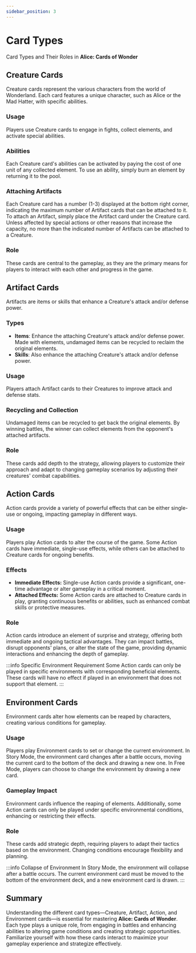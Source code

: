 ```yaml
---
sidebar_position: 3
---
```


# Card Types
Card Types and Their Roles in **Alice: Cards of Wonder**

## Creature Cards

Creature cards represent the various characters from the world of Wonderland. Each card features a unique character, such as Alice or the Mad Hatter, with specific abilities.

### Usage
Players use Creature cards to engage in fights, collect elements, and activate special abilities.

### Abilities
Each Creature card's abilities can be activated by paying the cost of one unit of any collected element. To use an ability, simply burn an element by returning it to the pool.

### Attaching Artifacts
Each Creature card has a number (1-3) displayed at the bottom right corner, indicating the maximum number of Artifact cards that can be attached to it. To attach an Artifact, simply place the Artifact card under the Creature card. Unless affected by special actions or other reasons that increase the capacity, no more than the indicated number of Artifacts can be attached to a Creature.

### Role
These cards are central to the gameplay, as they are the primary means for players to interact with each other and progress in the game.

## Artifact Cards

Artifacts are items or skills that enhance a Creature's attack and/or defense power.

### Types
- **Items**: Enhance the attaching Creature's attack and/or defense power. Made with elements, undamaged items can be recycled to reclaim the original elements.
- **Skills**: Also enhance the attaching Creature's attack and/or defense power.

### Usage
Players attach Artifact cards to their Creatures to improve attack and defense stats.

### Recycling and Collection
Undamaged items can be recycled to get back the original elements. By winning battles, the winner can collect elements from the opponent's attached artifacts.

### Role
These cards add depth to the strategy, allowing players to customize their approach and adapt to changing gameplay scenarios by adjusting their creatures' combat capabilities.


## Action Cards

Action cards provide a variety of powerful effects that can be either single-use or ongoing, impacting gameplay in different ways.

### Usage
Players play Action cards to alter the course of the game. Some Action cards have immediate, single-use effects, while others can be attached to Creature cards for ongoing benefits.

### Effects
- **Immediate Effects:** Single-use Action cards provide a significant, one-time advantage or alter gameplay in a critical moment.
- **Attached Effects:** Some Action cards are attached to Creature cards in play, granting continuous benefits or abilities, such as enhanced combat skills or protective measures.

### Role
Action cards introduce an element of surprise and strategy, offering both immediate and ongoing tactical advantages. They can impact battles, disrupt opponents' plans, or alter the state of the game, providing dynamic interactions and enhancing the depth of gameplay.

:::info Specific Environment Requirement
Some Action cards can only be played in specific environments with corresponding beneficial elements. These cards will have no effect if played in an environment that does not support that element.
:::

## Environment Cards

Environment cards alter how elements can be reaped by characters, creating various conditions for gameplay.

### Usage
Players play Environment cards to set or change the current environment. In Story Mode, the environment card changes after a battle occurs, moving the current card to the bottom of the deck and drawing a new one. In Free Mode, players can choose to change the environment by drawing a new card.

### Gameplay Impact
Environment cards influence the reaping of elements. Additionally, some Action cards can only be played under specific environmental conditions, enhancing or restricting their effects.

### Role
These cards add strategic depth, requiring players to adapt their tactics based on the environment. Changing conditions encourage flexibility and planning.

:::info Collapse of Environment
In Story Mode, the environment will collapse after a battle occurs. The current environment card must be moved to the bottom of the environment deck, and a new environment card is drawn.
:::

## Summary

Understanding the different card types—Creature, Artifact, Action, and Environment cards—is essential for mastering **Alice: Cards of Wonder**. Each type plays a unique role, from engaging in battles and enhancing abilities to altering game conditions and creating strategic opportunities. Familiarize yourself with how these cards interact to maximize your gameplay experience and strategize effectively.

